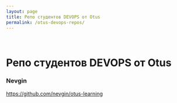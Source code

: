 ```yaml
---
layout: page
title: Репо студентов DEVOPS от Otus
permalink: /otus-devops-repos/
---
```


<br/>

# Репо студентов DEVOPS от Otus

### Nevgin

https://github.com/nevgin/otus-learning
